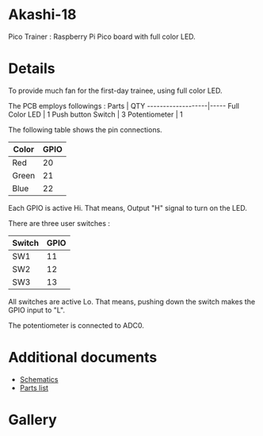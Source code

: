 # Akashi-18
Pico Trainer : Raspberry Pi Pico board with full color LED.

# Details
To provide much fan for the first-day trainee, using full color LED. 

The PCB employs followings : 
Parts              | QTY
-------------------|-----
Full Color LED     | 1
Push button Switch | 3
Potentiometer      | 1


The following table shows the pin connections. 

Color | GPIO 
------|--------
Red   | 20
Green | 21
Blue  | 22

Each GPIO is active Hi. That means, 
Output "H" signal to turn on the LED.

There are three user switches : 

Switch | GPIO
-------|------
SW1    | 11
SW2    | 12
SW3    | 13

All switches are active Lo. That means, pushing down the switch makes
the GPIO input to "L". 

The potentiometer is connected to ADC0. 

# Additional documents
- [Schematics](doc/Akashi-18.pdf)
- [Parts list](doc/partslist.ods)

# Gallery
